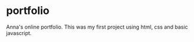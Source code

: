 # portfolio
Anna's online portfolio. This was my first project using html, css and basic javascript.  
